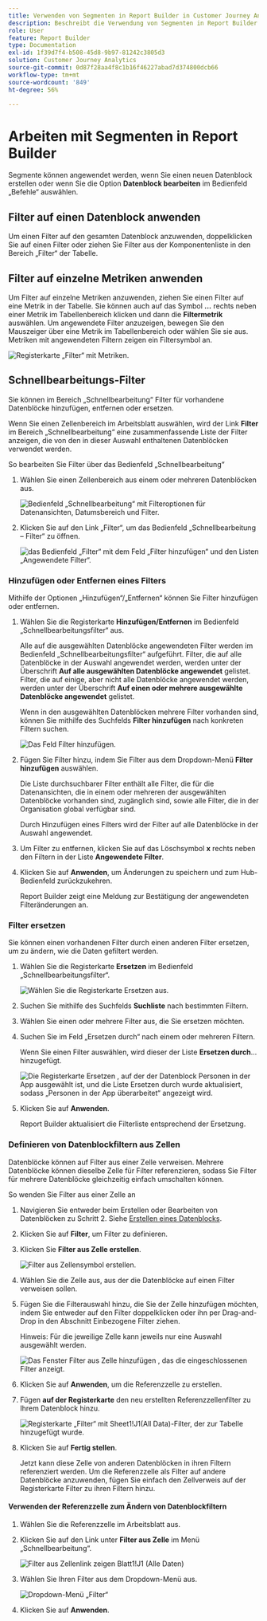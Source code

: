 ```yaml
---
title: Verwenden von Segmenten in Report Builder in Customer Journey Analytics
description: Beschreibt die Verwendung von Segmenten in Report Builder für Customer Journey Analytics
role: User
feature: Report Builder
type: Documentation
exl-id: 1f39d7f4-b508-45d8-9b97-81242c3805d3
solution: Customer Journey Analytics
source-git-commit: 0d87f28aa4f8c1b16f46227abad7d374800dcb66
workflow-type: tm+mt
source-wordcount: '849'
ht-degree: 56%

---
```


# Arbeiten mit Segmenten in Report Builder

Segmente können angewendet werden, wenn Sie einen neuen Datenblock erstellen oder wenn Sie die Option **Datenblock bearbeiten** im Bedienfeld „Befehle“ auswählen.

## Filter auf einen Datenblock anwenden

Um einen Filter auf den gesamten Datenblock anzuwenden, doppelklicken Sie auf einen Filter oder ziehen Sie Filter aus der Komponentenliste in den Bereich „Filter“ der Tabelle.

## Filter auf einzelne Metriken anwenden

Um Filter auf einzelne Metriken anzuwenden, ziehen Sie einen Filter auf eine Metrik in der Tabelle. Sie können auch auf das Symbol **...** rechts neben einer Metrik im Tabellenbereich klicken und dann die **Filtermetrik** auswählen. Um angewendete Filter anzuzeigen, bewegen Sie den Mauszeiger über eine Metrik im Tabellenbereich oder wählen Sie sie aus. Metriken mit angewendeten Filtern zeigen ein Filtersymbol an.

![Registerkarte „Filter“ mit Metriken.](./assets/filter_by.png)

## Schnellbearbeitungs-Filter

Sie können im Bereich „Schnellbearbeitung“ Filter für vorhandene Datenblöcke hinzufügen, entfernen oder ersetzen.

Wenn Sie einen Zellenbereich im Arbeitsblatt auswählen, wird der Link **Filter** im Bereich „Schnellbearbeitung“ eine zusammenfassende Liste der Filter anzeigen, die von den in dieser Auswahl enthaltenen Datenblöcken verwendet werden.

So bearbeiten Sie Filter über das Bedienfeld „Schnellbearbeitung“

1. Wählen Sie einen Zellenbereich aus einem oder mehreren Datenblöcken aus.

   ![Bedienfeld „Schnellbearbeitung“ mit Filteroptionen für Datenansichten, Datumsbereich und Filter.](./assets/select_multiple_dbs.png)

1. Klicken Sie auf den Link „Filter“, um das Bedienfeld „Schnellbearbeitung – Filter“ zu öffnen.

   ![das Bedienfeld „Filter“ mit dem Feld „Filter hinzufügen“ und den Listen „Angewendete Filter“.](./assets/quick_edit_filters.png)

### Hinzufügen oder Entfernen eines Filters

Mithilfe der Optionen „Hinzufügen“/„Entfernen“ können Sie Filter hinzufügen oder entfernen.

1. Wählen Sie die Registerkarte **Hinzufügen/Entfernen** im Bedienfeld „Schnellbearbeitungsfilter“ aus.

   Alle auf die ausgewählten Datenblöcke angewendeten Filter werden im Bedienfeld „Schnellbearbeitungsfilter“ aufgeführt. Filter, die auf alle Datenblöcke in der Auswahl angewendet werden, werden unter der Überschrift **Auf alle ausgewählten Datenblöcke angewendet** gelistet. Filter, die auf einige, aber nicht alle Datenblöcke angewendet werden, werden unter der Überschrift **Auf einen oder mehrere ausgewählte Datenblöcke angewendet** gelistet.

   Wenn in den ausgewählten Datenblöcken mehrere Filter vorhanden sind, können Sie mithilfe des Suchfelds **Filter hinzufügen** nach konkreten Filtern suchen.

   ![Das Feld Filter hinzufügen.](./assets/add_filter.png)

1. Fügen Sie Filter hinzu, indem Sie Filter aus dem Dropdown-Menü **Filter hinzufügen** auswählen.

   Die Liste durchsuchbarer Filter enthält alle Filter, die für die Datenansichten, die in einem oder mehreren der ausgewählten Datenblöcke vorhanden sind, zugänglich sind, sowie alle Filter, die in der Organisation global verfügbar sind.

   Durch Hinzufügen eines Filters wird der Filter auf alle Datenblöcke in der Auswahl angewendet.

1. Um Filter zu entfernen, klicken Sie auf das Löschsymbol **x** rechts neben den Filtern in der Liste **Angewendete Filter**.

1. Klicken Sie auf **Anwenden**, um Änderungen zu speichern und zum Hub-Bedienfeld zurückzukehren.

   Report Builder zeigt eine Meldung zur Bestätigung der angewendeten Filteränderungen an.

### Filter ersetzen

Sie können einen vorhandenen Filter durch einen anderen Filter ersetzen, um zu ändern, wie die Daten gefiltert werden.

1. Wählen Sie die Registerkarte **Ersetzen** im Bedienfeld „Schnellbearbeitungsfilter“.

   ![Wählen Sie die Registerkarte Ersetzen aus.](./assets/replace_filter.png)

1. Suchen Sie mithilfe des Suchfelds **Suchliste** nach bestimmten Filtern.

1. Wählen Sie einen oder mehrere Filter aus, die Sie ersetzen möchten.

1. Suchen Sie im Feld „Ersetzen durch“ nach einem oder mehreren Filtern.

   Wenn Sie einen Filter auswählen, wird dieser der Liste **Ersetzen durch**... hinzugefügt.

   ![Die Registerkarte Ersetzen , auf der der Datenblock Personen in der App ausgewählt ist, und die Liste Ersetzen durch wurde aktualisiert, sodass „Personen in der App überarbeitet“ angezeigt wird.](./assets/replace_screen_new.png)

1. Klicken Sie auf **Anwenden**.

   Report Builder aktualisiert die Filterliste entsprechend der Ersetzung.

### Definieren von Datenblockfiltern aus Zellen

Datenblöcke können auf Filter aus einer Zelle verweisen. Mehrere Datenblöcke können dieselbe Zelle für Filter referenzieren, sodass Sie Filter für mehrere Datenblöcke gleichzeitig einfach umschalten können.

So wenden Sie Filter aus einer Zelle an

1. Navigieren Sie entweder beim Erstellen oder Bearbeiten von Datenblöcken zu Schritt 2. Siehe [Erstellen eines Datenblocks](./create-a-data-block.md).
1. Klicken Sie auf **Filter**, um Filter zu definieren.
1. Klicken Sie **Filter aus Zelle erstellen**.

   ![Filter aus Zellensymbol erstellen.](./assets/create-filter-from-cell.png)

1. Wählen Sie die Zelle aus, aus der die Datenblöcke auf einen Filter verweisen sollen.

1. Fügen Sie die Filterauswahl hinzu, die Sie der Zelle hinzufügen möchten, indem Sie entweder auf den Filter doppelklicken oder ihn per Drag-and-Drop in den Abschnitt Einbezogene Filter ziehen.

   Hinweis: Für die jeweilige Zelle kann jeweils nur eine Auswahl ausgewählt werden.

   ![Das Fenster Filter aus Zelle hinzufügen , das die eingeschlossenen Filter anzeigt.](./assets/select-filters.png)

1. Klicken Sie auf **Anwenden**, um die Referenzzelle zu erstellen.

1. Fügen **auf der Registerkarte** den neu erstellten Referenzzellenfilter zu Ihrem Datenblock hinzu.

   ![Registerkarte „Filter“ mit Sheet1!J1(All Data)-Filter, der zur Tabelle hinzugefügt wurde.](./assets/reference-cell-filter.png)

1. Klicken Sie auf **Fertig stellen**.

   Jetzt kann diese Zelle von anderen Datenblöcken in ihren Filtern referenziert werden. Um die Referenzzelle als Filter auf andere Datenblöcke anzuwenden, fügen Sie einfach den Zellverweis auf der Registerkarte Filter zu ihren Filtern hinzu.

#### Verwenden der Referenzzelle zum Ändern von Datenblockfiltern

1. Wählen Sie die Referenzzelle im Arbeitsblatt aus.

1. Klicken Sie auf den Link unter **Filter aus Zelle** im Menü „Schnellbearbeitung“.

   ![Filter aus Zellenlink zeigen Blatt1!J1 (Alle Daten)](./assets/filters-from-cell-link.png)

1. Wählen Sie Ihren Filter aus dem Dropdown-Menü aus.

   ![Dropdown-Menü „Filter“](./assets/filter-drop-down.png)

1. Klicken Sie auf **Anwenden**.
